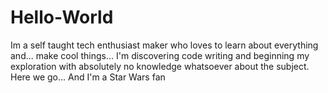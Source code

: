 # Hello-World
Im a self taught tech enthusiast maker who loves to learn about everything and... make cool things... I'm discovering code writing and beginning my exploration with absolutely no knowledge whatsoever about the subject.  Here we go... 
And I'm a Star Wars fan 
